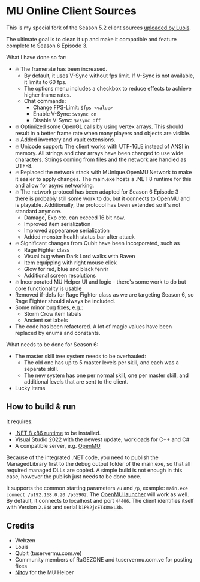 ﻿# MU Online Client Sources

This is my special fork of the Season 5.2 client sources [uploaded by Luois](https://github.com/LouisEmulator/Main5.2).

The ultimate goal is to clean it up and make it compatible and feature complete
to Season 6 Episode 3.

What I have done so far:
  * 🔥 The framerate has been increased.
    * By default, it uses V-Sync without fps limit. If V-Sync is not
    available, it limits to 60 fps.
    * The options menu includes a checkbox to reduce effects to achieve higher frame rates.
    * Chat commands:
      * Change FPS-Limit: `$fps <value>`
      * Enable V-Sync: `$vsync on`
      * Disable V-Sync: `$vsync off`
  * 🔥 Optimized some OpenGL calls by using vertex arrays. This should result in
    a better frame rate when many players and objects are visible.
  * 🔥 Added inventory and vault extensions.
  * 🔥 Unicode support: The client works with UTF-16LE instead of ANSI in memory.
    All strings and char arrays have been changed to use wide characters.
    Strings coming from files and the network are handled as UTF-8.
  * 🔥 Replaced the network stack with MUnique.OpenMU.Network to make it easier to
    apply changes. The main.exe hosts a .NET 8 runtime for this and allow for async
    networking.
  * 🔥 The network protocol has been adapted for Season 6 Episode 3 - there is probably
    still some work to do, but it connects to [OpenMU](https://github.com/MUnique/OpenMU)
    and is playable. Additionally, the protocol has been extended so it's not standard
    anymore.
    * Damage, Exp etc. can exceed 16 bit now.
    * Improved item serialization
    * Improved appearance serialization
    * Added monster health status bar after attack
  * 🔥 Significant changes from Qubit have been incorporated, such as
    * Rage Fighter class
    * Visual bug when Dark Lord walks with Raven
    * Item equipping with right mouse click
    * Glow for red, blue and black fenrir
    * Additional screen resolutions
  * 🔥 Incorporated MU Helper UI and logic - there's some work to do but core functionality is usable
  * Removed if-defs for Rage Fighter class as we are targeting Season 6, so Rage
    Fighter should always be included.
  * Some minor bug fixes, e.g.:
    * Storm Crow item labels
    * Ancient set labels
  * The code has been refactored. A lot of magic values have been replaced by
    enums and constants.

What needs to be done for Season 6:
  * The master skill tree system needs to be overhauled:
    * The old one has up to 5 master levels per skill, and each was a separate skill.
    * The new system has one per normal skill, one per master skill, and additional
      levels that are sent to the client.
  * Lucky Items

## How to build & run

It requires:
  * [.NET 8 x86 runtime](https://dotnet.microsoft.com/en-us/download/dotnet/thank-you/runtime-8.0.0-windows-x86-installer) to be installed.
  * Visual Studio 2022 with the newest update, workloads for C++ and C#
  * A compatible server, e.g. [OpenMU](https://github.com/MUnique/OpenMU)

Because of the integrated .NET code, you need to publish the ManagedLibrary first
to the debug output folder of the main.exe, so that all required managed DLLs are
copied. A simple build is not enough in this case, however the publish just needs
to be done once.

It supports the common starting parameters `/u` and `/p`, example: `main.exe connect /u192.168.0.20 /p55902`.
The [OpenMU launcher](https://github.com/MUnique/OpenMU/releases/download/v0.8.17/MUnique.OpenMU.ClientLauncher_0.8.17.zip)
will work as well. By default, it connects to localhost and port `44406`.
The client identifies itself with Version `2.04d` and serial `k1Pk2jcET48mxL3b`.

## Credits

  * Webzen
  * Louis
  * Qubit (tuservermu.com.ve)
  * Community members of RaGEZONE and tuservermu.com.ve for posting fixes
  * [Nitoy](https://github.com/nitoygo) for the MU Helper